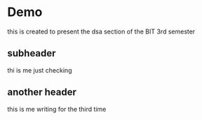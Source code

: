 # Demo 
this is created to present the dsa section of the BIT 3rd semester 
## subheader
thi is me just checking
## another header
this is me writing for the third time 


